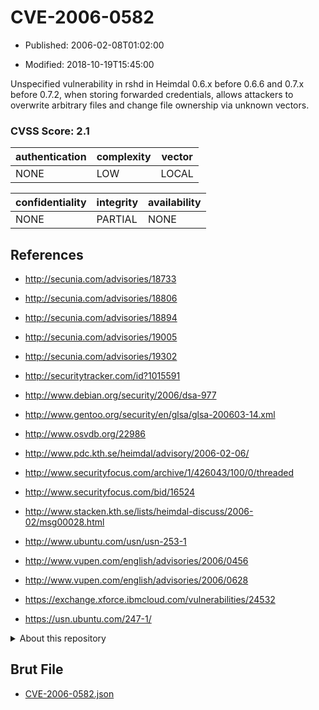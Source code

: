 # CVE-2006-0582

- Published: 2006-02-08T01:02:00

- Modified: 2018-10-19T15:45:00

Unspecified vulnerability in rshd in Heimdal 0.6.x before 0.6.6 and 0.7.x before 0.7.2, when storing forwarded credentials, allows attackers to overwrite arbitrary files and change file ownership via unknown vectors.

### CVSS Score: **2.1**

| authentication | complexity | vector |
| --- | --- | --- |
| NONE | LOW | LOCAL |

| confidentiality | integrity | availability |
| --- | --- | --- |
| NONE | PARTIAL | NONE |

## References

* http://secunia.com/advisories/18733

* http://secunia.com/advisories/18806

* http://secunia.com/advisories/18894

* http://secunia.com/advisories/19005

* http://secunia.com/advisories/19302

* http://securitytracker.com/id?1015591

* http://www.debian.org/security/2006/dsa-977

* http://www.gentoo.org/security/en/glsa/glsa-200603-14.xml

* http://www.osvdb.org/22986

* http://www.pdc.kth.se/heimdal/advisory/2006-02-06/

* http://www.securityfocus.com/archive/1/426043/100/0/threaded

* http://www.securityfocus.com/bid/16524

* http://www.stacken.kth.se/lists/heimdal-discuss/2006-02/msg00028.html

* http://www.ubuntu.com/usn/usn-253-1

* http://www.vupen.com/english/advisories/2006/0456

* http://www.vupen.com/english/advisories/2006/0628

* https://exchange.xforce.ibmcloud.com/vulnerabilities/24532

* https://usn.ubuntu.com/247-1/

<details>
<summary>About this repository</summary> 

  This repository is part of the project [Live Hack CVE](https://github.com/Live-Hack-CVE). Main website can be found [www.live-hack.org](https://www.live-hack.org) 
  
  Made by [Sn0wAlice](https://github.com/Sn0wAlice) for the people that care about security and need to have a feed of the latest CVEs. Hope you enjoy it, don't forget to star the repo and follow me on [Twitter](https://twitter.com/Sn0wAlice) and [Github](https://github.com/Sn0wAlice). And that is my [personnal website](https://www.alice-snow.me/)

  - [Home Page](https://github.com/Live-Hack-CVE)
  - [Framework](https://github.com/Live-Hack-CVE/cve-framework)
  - [CVE database](https://github.com/Live-Hack-CVE/full_database)
  - [Changelog](https://github.com/Live-Hack-CVE/Changelog)
</details>

## Brut File

* [CVE-2006-0582.json](https://raw.githubusercontent.com/Live-Hack-CVE/full_database/main/cves/2006/CVE-2006-0582.json)

